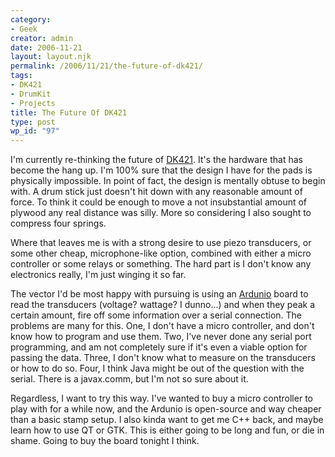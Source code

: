```yaml
---
category:
- Geek
creator: admin
date: 2006-11-21
layout: layout.njk
permalink: /2006/11/21/the-future-of-dk421/
tags:
- DK421
- DrumKit
- Projects
title: The Future Of DK421
type: post
wp_id: "97"
---
```


I'm currently re-thinking the future of [DK421](/category/projects/dk421/).  It's the hardware that has become the hang up. I'm 100% sure that the design I have for the pads is physically impossible.   In point of fact, the design is mentally obtuse to begin with. A drum stick just doesn't hit down with any reasonable amount of force. To think it could be enough to move a not insubstantial amount of plywood any real distance was silly. More so considering I also sought to compress four springs.

Where that leaves me is with a strong desire to use piezo transducers, or some other cheap, microphone-like option, combined with either a micro controller or some relays or something.  The hard part is I don't know any electronics really, I'm just winging it so far.

The vector I'd be most happy with pursuing is using an [Ardunio](http://www.arduino.cc/) board to read the transducers (voltage? wattage? I dunno...) and when they peak a certain amount, fire off some information over a serial connection.  The problems are many for this.  One, I don't have a micro controller, and don't know how to program and use them.  Two, I've never done any serial port programming, and am not completely sure if it's even a viable option for passing the data. Three, I don't know what to measure on the transducers or how to do so. Four, I think Java might be out of the question with the serial.  There is a javax.comm, but I'm not so sure about it.

Regardless, I want to try this way.  I've wanted to buy a micro controller to play with for a while now, and the Ardunio is open-source and way cheaper than a basic stamp setup. I also kinda want to get me C++ back, and maybe learn how to use QT or GTK.  This is either going to be long and fun, or die in shame. Going to buy the board tonight I think.
